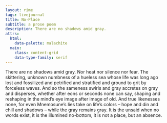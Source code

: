 ```yaml
---
layout: rime
tags: livejournal
title: No-Place
subtitle: a prose poem
description: There are no shadows amid gray.
attrs:
  html:
    data-palette: malachite
  main:
    class: content-grid
    data-type-family: serif
---
```

There are no shadows amid gray. Nor heat nor silence nor fear. The skittering, unknown numbness of a hueless sea whose life was long ago lost and fossilized and petrified and stratified and ground to grit by forceless waves. And so the sameness swirls and gray accretes on gray and disperses, whether after eons or seconds none can say, shaping and reshaping in the mind&rsquo;s eye image after image of old. And true likenesses none, for even Mnemosune&rsquo;s lies take on life&rsquo;s colors &ndash; hope and din and chill and shadows &ndash; while the gray remains gray. It is the unsaid when no words exist, it is the illumined no-bottom, it is not a place, but an absence.

